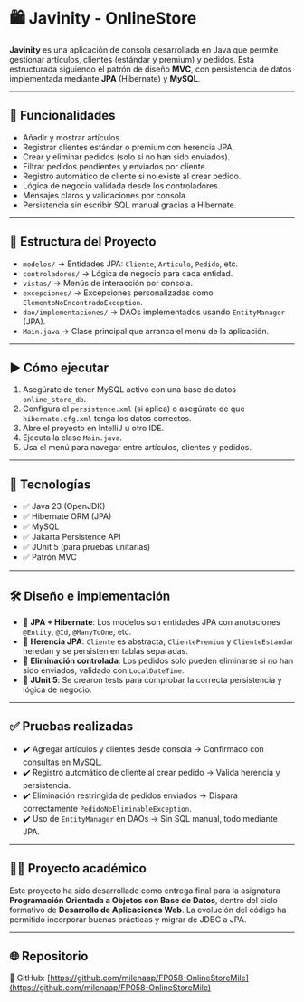 # 🛍️ Javinity - OnlineStore

**Javinity** es una aplicación de consola desarrollada en Java que permite gestionar artículos, clientes (estándar y premium) y pedidos. Está estructurada siguiendo el patrón de diseño **MVC**, con persistencia de datos implementada mediante **JPA** (Hibernate) y **MySQL**.

---

## 📌 Funcionalidades

- Añadir y mostrar artículos.
- Registrar clientes estándar o premium con herencia JPA.
- Crear y eliminar pedidos (solo si no han sido enviados).
- Filtrar pedidos pendientes y enviados por cliente.
- Registro automático de cliente si no existe al crear pedido.
- Lógica de negocio validada desde los controladores.
- Mensajes claros y validaciones por consola.
- Persistencia sin escribir SQL manual gracias a Hibernate.

---

## 📁 Estructura del Proyecto

- `modelos/` → Entidades JPA: `Cliente`, `Articulo`, `Pedido`, etc.
- `controladores/` → Lógica de negocio para cada entidad.
- `vistas/` → Menús de interacción por consola.
- `excepciones/` → Excepciones personalizadas como `ElementoNoEncontradoException`.
- `dao/implementaciones/` → DAOs implementados usando `EntityManager` (JPA).
- `Main.java` → Clase principal que arranca el menú de la aplicación.

---

## ▶️ Cómo ejecutar

1. Asegúrate de tener MySQL activo con una base de datos `online_store_db`.
2. Configura el `persistence.xml` (si aplica) o asegúrate de que `hibernate.cfg.xml` tenga los datos correctos.
3. Abre el proyecto en IntelliJ u otro IDE.
4. Ejecuta la clase `Main.java`.
5. Usa el menú para navegar entre artículos, clientes y pedidos.

---

## 🎯 Tecnologías

- ✅ Java 23 (OpenJDK)
- ✅ Hibernate ORM (JPA)
- ✅ MySQL
- ✅ Jakarta Persistence API
- ✅ JUnit 5 (para pruebas unitarias)
- ✅ Patrón MVC

---

## 🛠️ Diseño e implementación

- 🧩 **JPA + Hibernate**: Los modelos son entidades JPA con anotaciones `@Entity`, `@Id`, `@ManyToOne`, etc.
- 🧬 **Herencia JPA**: `Cliente` es abstracta; `ClientePremium` y `ClienteEstandar` heredan y se persisten en tablas separadas.
- 🔄 **Eliminación controlada**: Los pedidos solo pueden eliminarse si no han sido enviados, validado con `LocalDateTime`.
- 🧪 **JUnit 5**: Se crearon tests para comprobar la correcta persistencia y lógica de negocio.

---

## ✅ Pruebas realizadas

- ✔️ Agregar artículos y clientes desde consola → Confirmado con consultas en MySQL.
- ✔️ Registro automático de cliente al crear pedido → Valida herencia y persistencia.
- ✔️ Eliminación restringida de pedidos enviados → Dispara correctamente `PedidoNoEliminableException`.
- ✔️ Uso de `EntityManager` en DAOs → Sin SQL manual, todo mediante JPA.

---

## 👨‍🎓 Proyecto académico

Este proyecto ha sido desarrollado como entrega final para la asignatura **Programación Orientada a Objetos con Base de Datos**, dentro del ciclo formativo de **Desarrollo de Aplicaciones Web**. La evolución del código ha permitido incorporar buenas prácticas y migrar de JDBC a JPA.

---

## 🌐 Repositorio

🔗 GitHub: [https://github.com/milenaap/FP058-OnlineStoreMile](https://github.com/milenaap/FP058-OnlineStoreMile)
